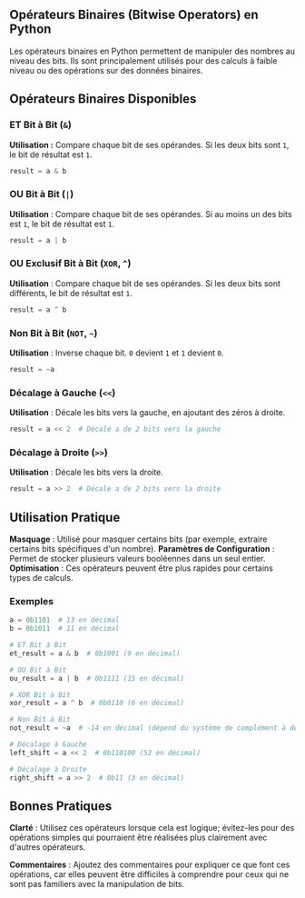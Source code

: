 ## Opérateurs Binaires (Bitwise Operators) en Python

Les opérateurs binaires en Python permettent de manipuler des nombres au niveau des bits. Ils sont principalement utilisés pour des calculs à faible niveau ou des opérations sur des données binaires.

## Opérateurs Binaires Disponibles

### ET Bit à Bit (```&```)
**Utilisation :** Compare chaque bit de ses opérandes. Si les deux bits sont ```1```, le bit de résultat est ```1```.

```python
result = a & b
```

### OU Bit à Bit (```|```)

**Utilisation** : Compare chaque bit de ses opérandes. Si au moins un des bits est ```1```, le bit de résultat est ```1```.

```python
result = a | b
```

### OU Exclusif Bit à Bit (```XOR```, ```^```)

**Utilisation** : Compare chaque bit de ses opérandes. Si les deux bits sont différents, le bit de résultat est ```1```.

```python
result = a ^ b
```

### Non Bit à Bit (```NOT```, ```~```)

**Utilisation** : Inverse chaque bit. ```0``` devient ```1``` et ```1``` devient ```0```.

```python
result = ~a
```

### Décalage à Gauche (```<<```)

**Utilisation** : Décale les bits vers la gauche, en ajoutant des zéros à droite.

```python
result = a << 2  # Décale a de 2 bits vers la gauche
```

### Décalage à Droite (```>>```)

**Utilisation** : Décale les bits vers la droite.

```python
result = a >> 2  # Décale a de 2 bits vers la droite
```

## Utilisation Pratique

**Masquage** : Utilisé pour masquer certains bits (par exemple, extraire certains bits spécifiques d'un nombre).
**Paramètres de Configuration** : Permet de stocker plusieurs valeurs booléennes dans un seul entier.
**Optimisation** : Ces opérateurs peuvent être plus rapides pour certains types de calculs.

### Exemples

```python
a = 0b1101  # 13 en décimal
b = 0b1011  # 11 en décimal

# ET Bit à Bit
et_result = a & b  # 0b1001 (9 en décimal)

# OU Bit à Bit
ou_result = a | b  # 0b1111 (15 en décimal)

# XOR Bit à Bit
xor_result = a ^ b  # 0b0110 (6 en décimal)

# Non Bit à Bit
not_result = ~a  # -14 en décimal (dépend du système de complément à deux)

# Décalage à Gauche
left_shift = a << 2  # 0b110100 (52 en décimal)

# Décalage à Droite
right_shift = a >> 2  # 0b11 (3 en décimal)
```

## Bonnes Pratiques

**Clarté** : Utilisez ces opérateurs lorsque cela est logique; évitez-les pour des opérations simples qui pourraient être réalisées plus clairement avec d'autres opérateurs.

**Commentaires** : Ajoutez des commentaires pour expliquer ce que font ces opérations, car elles peuvent être difficiles à comprendre pour ceux qui ne sont pas familiers avec la manipulation de bits.
